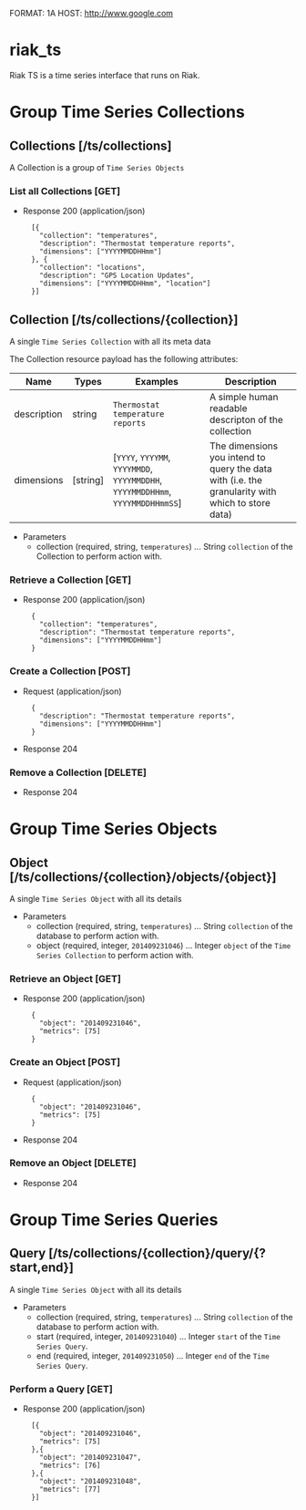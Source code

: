 FORMAT: 1A
HOST: http://www.google.com

# riak_ts
Riak TS is a time series interface that runs on Riak.

# Group Time Series Collections

## Collections [/ts/collections]
A Collection is a group of `Time Series Objects`

### List all Collections [GET]
+ Response 200 (application/json)

        [{
          "collection": "temperatures", 
          "description": "Thermostat temperature reports",
          "dimensions": ["YYYYMMDDHHmm"]
        }, {
          "collection": "locations", 
          "description": "GPS Location Updates",
          "dimensions": ["YYYYMMDDHHmm", "location"]
        }]

## Collection [/ts/collections/{collection}]
A single `Time Series Collection` with all its meta data

The Collection resource payload has the following attributes:

| Name  | Types  | Examples  | Description  |
|---|---|---|---|
| description  | string  | `Thermostat temperature reports`  | A simple human readable descripton of the collection  |
| dimensions  | [string]  | [`YYYY`, `YYYYMM`, `YYYYMMDD`, `YYYYMMDDHH`, `YYYYMMDDHHmm`, `YYYYMMDDHHmmSS`]  | The dimensions you intend to query the data with (i.e. the granularity with which to store data)  |

+ Parameters
    + collection (required, string, `temperatures`) ... String `collection` of the Collection to perform action with.

### Retrieve a Collection [GET]
+ Response 200 (application/json)

        {
          "collection": "temperatures", 
          "description": "Thermostat temperature reports",
          "dimensions": ["YYYYMMDDHHmm"]
        }

### Create a Collection [POST]

+ Request (application/json)

        {
          "description": "Thermostat temperature reports",
          "dimensions": ["YYYYMMDDHHmm"]
        }

+ Response 204


### Remove a Collection [DELETE]
+ Response 204

# Group Time Series Objects

## Object [/ts/collections/{collection}/objects/{object}]
A single `Time Series Object` with all its details

+ Parameters
    + collection (required, string, `temperatures`) ... String `collection` of the database to perform action with.
    + object (required, integer, `201409231046`) ... Integer `object` of the `Time Series Collection` to perform action with.

### Retrieve an Object [GET]
+ Response 200 (application/json)

        {
          "object": "201409231046", 
          "metrics": [75]
        }

### Create an Object [POST]
+ Request (application/json)

        {
          "object": "201409231046", 
          "metrics": [75]
        }

+ Response 204


### Remove an Object [DELETE]
+ Response 204

# Group Time Series Queries

## Query [/ts/collections/{collection}/query/{?start,end}]
A single `Time Series Object` with all its details

+ Parameters
    + collection (required, string, `temperatures`) ... String `collection` of the database to perform action with.
    + start (required, integer, `201409231040`) ... Integer `start` of the `Time Series Query`.
    + end (required, integer, `201409231050`) ... Integer `end` of the `Time Series Query`.

### Perform a Query [GET]
+ Response 200 (application/json)

        [{
          "object": "201409231046", 
          "metrics": [75]
        },{
          "object": "201409231047", 
          "metrics": [76]
        },{
          "object": "201409231048", 
          "metrics": [77]
        }]